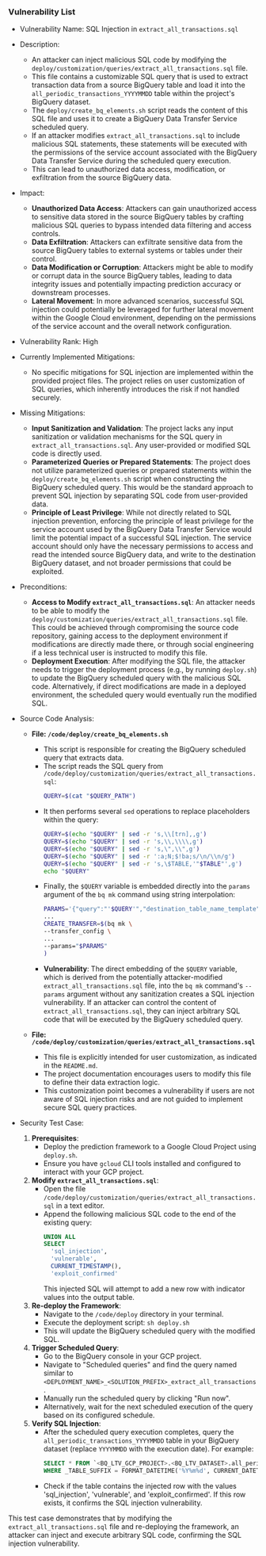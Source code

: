 ### Vulnerability List

- Vulnerability Name: SQL Injection in `extract_all_transactions.sql`

- Description:
  - An attacker can inject malicious SQL code by modifying the `deploy/customization/queries/extract_all_transactions.sql` file.
  - This file contains a customizable SQL query that is used to extract transaction data from a source BigQuery table and load it into the `all_periodic_transactions_YYYYMMDD` table within the project's BigQuery dataset.
  - The `deploy/create_bq_elements.sh` script reads the content of this SQL file and uses it to create a BigQuery Data Transfer Service scheduled query.
  - If an attacker modifies `extract_all_transactions.sql` to include malicious SQL statements, these statements will be executed with the permissions of the service account associated with the BigQuery Data Transfer Service during the scheduled query execution.
  - This can lead to unauthorized data access, modification, or exfiltration from the source BigQuery data.

- Impact:
  - **Unauthorized Data Access**: Attackers can gain unauthorized access to sensitive data stored in the source BigQuery tables by crafting malicious SQL queries to bypass intended data filtering and access controls.
  - **Data Exfiltration**: Attackers can exfiltrate sensitive data from the source BigQuery tables to external systems or tables under their control.
  - **Data Modification or Corruption**: Attackers might be able to modify or corrupt data in the source BigQuery tables, leading to data integrity issues and potentially impacting prediction accuracy or downstream processes.
  - **Lateral Movement**: In more advanced scenarios, successful SQL injection could potentially be leveraged for further lateral movement within the Google Cloud environment, depending on the permissions of the service account and the overall network configuration.

- Vulnerability Rank: High

- Currently Implemented Mitigations:
  - No specific mitigations for SQL injection are implemented within the provided project files. The project relies on user customization of SQL queries, which inherently introduces the risk if not handled securely.

- Missing Mitigations:
  - **Input Sanitization and Validation**: The project lacks any input sanitization or validation mechanisms for the SQL query in `extract_all_transactions.sql`. Any user-provided or modified SQL code is directly used.
  - **Parameterized Queries or Prepared Statements**: The project does not utilize parameterized queries or prepared statements within the `deploy/create_bq_elements.sh` script when constructing the BigQuery scheduled query. This would be the standard approach to prevent SQL injection by separating SQL code from user-provided data.
  - **Principle of Least Privilege**: While not directly related to SQL injection prevention, enforcing the principle of least privilege for the service account used by the BigQuery Data Transfer Service would limit the potential impact of a successful SQL injection. The service account should only have the necessary permissions to access and read the intended source BigQuery data, and write to the destination BigQuery dataset, and not broader permissions that could be exploited.

- Preconditions:
  - **Access to Modify `extract_all_transactions.sql`**: An attacker needs to be able to modify the `deploy/customization/queries/extract_all_transactions.sql` file. This could be achieved through compromising the source code repository, gaining access to the deployment environment if modifications are directly made there, or through social engineering if a less technical user is instructed to modify this file.
  - **Deployment Execution**: After modifying the SQL file, the attacker needs to trigger the deployment process (e.g., by running `deploy.sh`) to update the BigQuery scheduled query with the malicious SQL code. Alternatively, if direct modifications are made in a deployed environment, the scheduled query would eventually run the modified SQL.

- Source Code Analysis:
  - **File: `/code/deploy/create_bq_elements.sh`**
    - This script is responsible for creating the BigQuery scheduled query that extracts data.
    - The script reads the SQL query from `/code/deploy/customization/queries/extract_all_transactions.sql`:
      ```bash
      QUERY=$(cat "$QUERY_PATH")
      ```
    - It then performs several `sed` operations to replace placeholders within the query:
      ```bash
      QUERY=$(echo "$QUERY" | sed -r 's,\\[trn],,g')
      QUERY=$(echo "$QUERY" | sed -r 's,\\,\\\\,g')
      QUERY=$(echo "$QUERY" | sed -r 's,\",\\",g')
      QUERY=$(echo "$QUERY" | sed -r ':a;N;$!ba;s/\n/\\n/g')
      QUERY=$(echo "$QUERY" | sed -r 's,\$TABLE,'"$TABLE"',g')
      echo "$QUERY"
      ```
    - Finally, the `$QUERY` variable is embedded directly into the `params` argument of the `bq mk` command using string interpolation:
      ```bash
      PARAMS='{"query":"'$QUERY'","destination_table_name_template" :"'$TARGET_TABLE_TEMPLATE'","write_disposition" : "WRITE_TRUNCATE"}'
      ...
      CREATE_TRANSFER=$(bq mk \
      --transfer_config \
      ...
      --params="$PARAMS"
      )
      ```
    - **Vulnerability**: The direct embedding of the `$QUERY` variable, which is derived from the potentially attacker-modified `extract_all_transactions.sql` file, into the `bq mk` command's `--params` argument without any sanitization creates a SQL injection vulnerability. If an attacker can control the content of `extract_all_transactions.sql`, they can inject arbitrary SQL code that will be executed by the BigQuery scheduled query.

  - **File: `/code/deploy/customization/queries/extract_all_transactions.sql`**
    - This file is explicitly intended for user customization, as indicated in the `README.md`.
    - The project documentation encourages users to modify this file to define their data extraction logic.
    - This customization point becomes a vulnerability if users are not aware of SQL injection risks and are not guided to implement secure SQL query practices.

- Security Test Case:
  1. **Prerequisites**:
     - Deploy the prediction framework to a Google Cloud Project using `deploy.sh`.
     - Ensure you have `gcloud` CLI tools installed and configured to interact with your GCP project.
  2. **Modify `extract_all_transactions.sql`**:
     - Open the file `/code/deploy/customization/queries/extract_all_transactions.sql` in a text editor.
     - Append the following malicious SQL code to the end of the existing query:
       ```sql
       UNION ALL
       SELECT
         'sql_injection',
         'vulnerable',
         CURRENT_TIMESTAMP(),
         'exploit_confirmed'
       ```
       This injected SQL will attempt to add a new row with indicator values into the output table.
  3. **Re-deploy the Framework**:
     - Navigate to the `/code/deploy` directory in your terminal.
     - Execute the deployment script: `sh deploy.sh`
     - This will update the BigQuery scheduled query with the modified SQL.
  4. **Trigger Scheduled Query**:
     - Go to the BigQuery console in your GCP project.
     - Navigate to "Scheduled queries" and find the query named similar to `<DEPLOYMENT_NAME>_<SOLUTION_PREFIX>_extract_all_transactions`.
     - Manually run the scheduled query by clicking "Run now".
     - Alternatively, wait for the next scheduled execution of the query based on its configured schedule.
  5. **Verify SQL Injection**:
     - After the scheduled query execution completes, query the `all_periodic_transactions_YYYYMMDD` table in your BigQuery dataset (replace `YYYYMMDD` with the execution date). For example:
       ```sql
       SELECT * FROM `<BQ_LTV_GCP_PROJECT>.<BQ_LTV_DATASET>.all_periodic_transactions_*`
       WHERE _TABLE_SUFFIX = FORMAT_DATETIME('%Y%m%d', CURRENT_DATETIME())
       ```
     - Check if the table contains the injected row with the values 'sql_injection', 'vulnerable', and 'exploit_confirmed'. If this row exists, it confirms the SQL injection vulnerability.

This test case demonstrates that by modifying the `extract_all_transactions.sql` file and re-deploying the framework, an attacker can inject and execute arbitrary SQL code, confirming the SQL injection vulnerability.